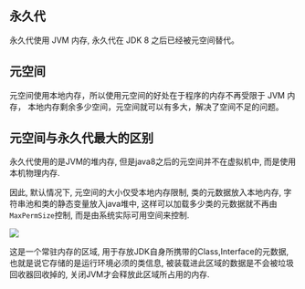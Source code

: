## 永久代
永久代使用 JVM 内存, 永久代在 JDK 8 之后已经被元空间替代。

## 元空间
元空间使用本地内存，所以使用元空间的好处在于程序的内存不再受限于 JVM 内存，
本地内存剩余多少空间，元空间就可以有多大，解决了空间不足的问题。


## 元空间与永久代最大的区别

永久代使用的是JVM的堆内存, 但是java8之后的元空间并不在虚拟机中, 而是使用本机物理内存.

因此, 默认情况下, 元空间的大小仅受本地内存限制, 类的元数据放入本地内存, 字符串池和类的静态变量放入java堆中, 这样可以加载多少类的元数据就不再由`MaxPermSize`控制, 而是由系统实际可用空间来控制.


![](https://youpaiyun.zongqilive.cn/image/20200424094854.png)

这是一个常驻内存的区域, 用于存放JDK自身所携带的Class,Interface的元数据, 也就是说它存储的是运行环境必须的类信息, 被装载进此区域的数据是不会被垃圾回收器回收掉的, 关闭JVM才会释放此区域所占用的内存.
